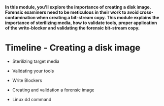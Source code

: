 **In this module, you'll explore the importance of creating a disk image. Forensic examiners need to be meticulous in their work to avoid cross-contamination when creating a bit-stream copy. This module explains the importance of sterilizing media, how to validate tools, proper application of the write-blocker and validating the forensic bit-stream copy.**

# Timeline - Creating a disk image

- Sterilizing target media

- Validating your tools

- Write Blockers

- Creating and validation a forensic image

- Linux dd command

